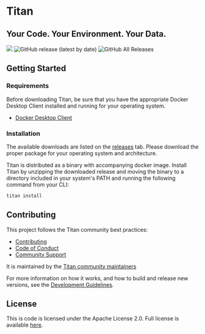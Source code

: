# Titan
## Your Code. Your Environment. Your Data. 

![](https://github.com/titan-data/titan/workflows/Publish/badge.svg)
![GitHub release (latest by date)](https://img.shields.io/github/v/release/titan-data/titan)
![GitHub All Releases](https://img.shields.io/github/downloads/titan-data/titan/total)

## <a id="getting-started"></a> Getting Started

### <a id="requirements"></a> Requirements
Before downloading Titan, be sure that you have the appropriate Docker Desktop Client installed and running for your operating system.
*   [Docker Desktop Client](https://www.docker.com/products/docker-desktop)

### <a id="installation"></a> Installation
The available downloads are listed on the [releases](https://github.com/titan-data/titan/releases) tab. Please download the proper package for your operating system and architecture. 

Titan is distributed as a binary with accompanying docker image. Install Titan by unzipping the downloaded release and moving the binary to a directory included in your system's PATH and running the following command from your CLI:
```bash
titan install
```

## <a id="contribute"></a>Contributing

This project follows the Titan community best practices:

  * [Contributing](https://github.com/titan-data/.github/blob/master/CONTRIBUTING.md)
  * [Code of Conduct](https://github.com/titan-data/.github/blob/master/CODE_OF_CONDUCT.md)
  * [Community Support](https://github.com/titan-data/.github/blob/master/SUPPORT.md)

It is maintained by the [Titan community maintainers](https://github.com/titan-data/.github/blob/master/MAINTAINERS.md)

For more information on how it works, and how to build and release new versions,
see the [Development Guidelines](DEVELOPING.md).

## License

This is code is licensed under the Apache License 2.0. Full license is
available [here](./LICENSE).
